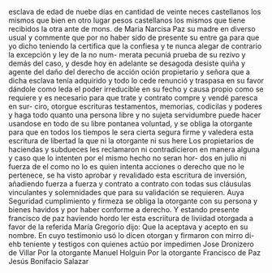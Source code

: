 esclava de edad de nuebe días en cantidad de veinte
neces castellanos los mismos que bien en otro lugar
pesos castellanos los mismos que tiene recibidos la otra
ante de mons. de Maria Narcisa Paz su madre en diverso
usual y commente que por no haber sido de presente su entre
ga para que yo dicho teniendo la certifica que la confiesa y te
nunca alegar de contrario la excepción y ley de la no num- merata pecuniá prueba de su rezivo y demás del caso, y desde hoy en adelante se desagoda desiste quiña y agente del daño
del derecho de acción oción propietario y señora que
a dicha esclava tenía adquirido y todo lo cede renunció y
traspasa en su favor dándole como leda el poder irreducible
en su fecho y causa propio como se requiere y es necesario
para que trate y contrato compre y vendé paresca en sur- ciro, otorgue escrituras testamentos, memorias, codicilas y poderes y haga todo quanto una persona libre y no sujeta
servidumbre puede hacer usandose en todo de su libre
pontanea voluntad, y se obliga la otorgante para que en todos
los tiempos le sera cierta segura firme y valedera esta
escritura de libertad la que ni la otorgante ni sus here
Los propietarios de haciendas y subdueces les reclamaron ni contradicieron en manera alguna y caso que lo intenten por el mismo hecho no seran hor- dos en julio ni fuerza de el como no lo es quien intenta acciones
o derecho que no le pertenece, se ha visto aprobar y revalidado esta escritura de inversión, añadiendo fuerza a fuerza y contrato a contrato con todas sus cláusulas vinculantes y solemnidades que para su validación se requieren. Auya
Seguridad cumplimiento y firmeza se obliga la otorgante con su persona y bienes havidos y por haber conforme a derecho. Y estando presente francisco de paz haviendo hordo ler esta
escriitura de liviidad otorgada a favor de la referida María Gregorio dijo: Que la aceptava y acepto en su nombre. En cuyo testimonio usó lo dicen otorgan y firmaron con mirro di-ehb teniente y testigos con quienes actúo por impedimen
Jose Dronizero de Villar
Por la otorgante Manuel Holguin
Por la otorgante Francisco de Paz
Jesús Bonifacio Salazar